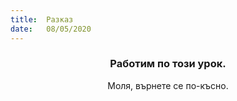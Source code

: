 ```yaml
---
title:  Разказ
date:   08/05/2020
---
```


### <center>Работим по този урок.</center>
<center>Моля, върнете се по-късно.</center>